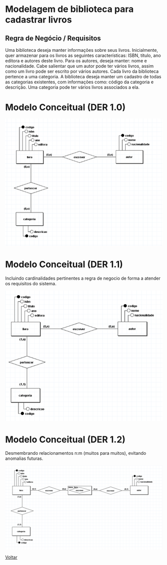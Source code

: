 # Modelagem de biblioteca para cadastrar livros

## Regra de Negócio / Requisitos
Uma biblioteca deseja manter informações sobre seus livros.
Inicialmente, quer armazenar para os livros as seguintes características:
ISBN, título, ano editora e autores deste livro. Para os autores, deseja
manter: nome e nacionalidade. Cabe salientar que um autor pode ter
vários livros, assim como um livro pode ser escrito por vários autores.
Cada livro da biblioteca pertence a uma categoria. A biblioteca deseja
manter um cadastro de todas as categorias existentes, com informações
como: código da categoria e descrição. Uma categoria pode ter vários
livros associados a ela.

# Modelo Conceitual (DER 1.0)

![Questao1](../../Imagem/DER/7.%20sem%20cardinalidade.png)

# Modelo Conceitual (DER 1.1)

Incluindo cardinalidades pertinentes a regra de negocio de forma a atender os
requisitos do sistema.

![Incluindo cardinalidades](../../Imagem/DER/7.%20biblioteca.png)

# Modelo Conceitual (DER 1.2)

Desmembrando relacionamentos n:m (muitos para muitos), evitando anomalias futuras.

![Incluindo entidades associativas](../../Imagem/DER/7.%20entidade%20associativa.png)

[Voltar](../../README.md)